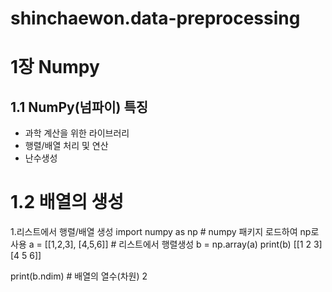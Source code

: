# shinchaewon.data-preprocessing
# 1장 Numpy
## 1.1 NumPy(넘파이) 특징
* 과학 계산을 위한 라이브러리
* 행렬/배열 처리 및 연산
* 난수생성
# 1.2 배열의 생성
1.리스트에서 행렬/배열 생성
import numpy as np # numpy 패키지 로드하여 np로 사용
a = [[1,2,3], [4,5,6]] # 리스트에서 행렬생성
b = np.array(a) 
print(b)
[[1 2 3]
 [4 5 6]]

print(b.ndim)  # 배열의 열수(차원)
2
 
